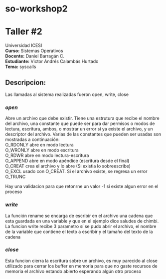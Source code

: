 # so-workshop2
# Taller #2
 Universidad ICESI  
 **Curso:** Sistemas Operativos  
**Docente:** Daniel Barragán C.  
**Estudiante:** Victor Andrés Calambás Hurtado  
 **Tema:** syscalls
 
 ## Descripcion:  
Las llamadas al sistema realizadas fueron open, write, close 
 ### *open* 
 Abre un archivo que debe existir. 
 Tiene una estrutura que recibe el nombre del archivo, una constante que puede ser para dar permisos o modos de lectura, escritura, ambos,  o mostrar un error sí ya existe el archivo, y un descriptor del archivo. Varias de las constantes que pueden ser usadas son mostradas a continuación:  
O_RDONLY	 	 	 	 	 	abre en modo lectura  
O_WRONLY	 	 	 	 	 	abre en modo escritura    
O_RDWR	 	 	 	 	 	abre en modo lectura-escritura  
O_APPEND	 	 	 	 	 	abre en modo apéndice (escritura desde el final)  
O_CREAT	 	 	 	 	 	crea el archivo y lo abre (Si existia lo sobreescribe)  
O_EXCL	 	 	 	 	 	usado con O_CREAT. Si el archivo existe, se regresa un error   
O_TRUNC
 
 Hay una validacion para que retonrne un valor -1 sí existe algun error en el proceso
   
 ### *write*  
 La función rename se encarga de escribir en el archivo una cadena que esta guardada en una variable y que en el ejemplo dice saludes de chimbi. La funcion  write recibe 3 parametro sí se pudo abrir el archivo, el nombre de la variable que contiene el texto a escribir y el tamaño del texto de la cadena
   
 
 ### *close* 
 Esta funcion cierra la escritura sobre un archivo, es muy parecido al close utilizado para cerrar los buffer en memoria para que no gaste recursos de memoria el archivo estando abierto esperando algún otro proceso
